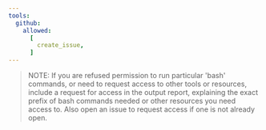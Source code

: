 ```yaml
---
tools:
  github:
    allowed:
      [
        create_issue,
      ]
---
```

> NOTE: If you are refused permission to run particular 'bash' commands, or need to request access to other tools or resources, include a request for access in the output report, explaining the exact prefix of bash commands needed or other resources you need access to. Also open an issue to request access if one is not already open.
